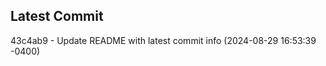 
## Latest Commit
43c4ab9 - Update README with latest commit info (2024-08-29 16:53:39 -0400) <Yunxi-Zhou>
